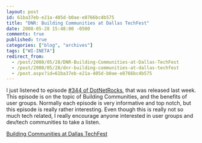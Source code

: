 ```yaml
---
layout: post
id: 61ba37eb-e21a-405d-b0ae-e8766bc4b575
title: "DNR: Building Communities at Dallas TechFest"
date: 2008-05-28 15:48:00 -0500
comments: true
published: true
categories: ["blog", "archives"]
tags: ["WI-INETA"]
redirect_from: 
  - /post/2008/05/28/DNR-Building-Communities-at-Dallas-TechFest
  - /post/2008/05/28/dnr-building-communities-at-dallas-techfest
  - /post.aspx?id=61ba37eb-e21a-405d-b0ae-e8766bc4b575
---
```

<!-- more -->
<p>I just listened to episode <a href="http://www.dotnetrocks.com/default.aspx?showNum=344">#344 of DotNetRocks</a>, that was released last week. This episode is on the topic of Building Communities, and the benefits of user groups. Normally each episode is very informative and top notch, but this episode is really rather interesting. Even though this is really not so much tech related, I really encourage anyone interested in user groups and dev/tech communities to take a listen.</p>
<p><a href="http://www.dotnetrocks.com/default.aspx?showNum=344">Building Communities at Dallas TechFest</a></p>
